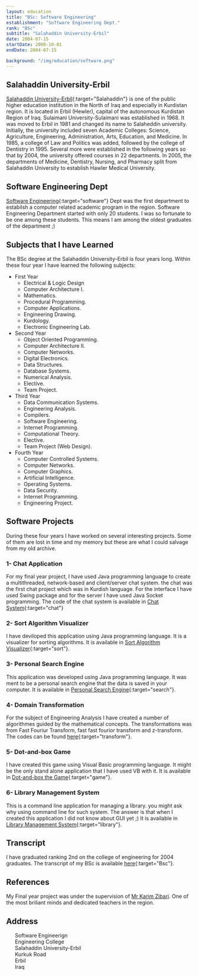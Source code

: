 ```yaml
---
layout: education
title: "BSc: Software Engineering"
establishment: "Software Engineering Dept."
rank: "BSc"
subtitle: "Salahaddin University-Erbil"
date: 2004-07-15
startDate: 2000-10-01
endDate: 2004-07-15

background: "/img/education/software.png"
---
```


## Salahaddin University-Erbil

[Salahaddin University-Erbil](http://su.edu.krd/){:target="Salahaddin"} is one of the public higher education institution in the North of Iraq and especially in Kurdistan region. It is located in Erbil (Hewler), capital of the autonomous Kurdistan Region of Iraq. Sulaimani University-Sulaimani was established in 1968. It was moved to Erbil in 1981 and changed its name to Salaheddin university. Initially, the university included seven Academic Colleges: Science, Agriculture, Engineering, Administration, Arts, Education, and Medicine. In 1985, a college of Law and Politics was added, followed by the college of Dentistry in 1995. Several more were established in the following years so that by 2004, the university offered courses in 22 departments. In 2005, the departments of Medicine, Dentistry, Nursing, and Pharmacy split from Salahaddin University to establish Hawler Medical University.

## Software Engineering Dept

[Software Engineering](http://colleges.su.edu.krd/engineering/software-and-informatics-engineering-college/){:target="software"} Dept was the first department to estabilsh a computer related academic program in the region. Software Engineering Department started with only 20 students. I was so fortunate to be one among these students. This means I am among the oldest graduates of the department ;)

## Subjects that I have Learned

The BSc degree at the Salahaddin University-Erbil is four years long. Within these four year I have learned the following subjects:

- First Year
  - Electrical & Logic Design
  - Computer Architecture I.
  - Mathematics.
  - Procedural Programming.
  - Computer Applications.
  - Engineering Drawing.
  - Kurdology.
  - Electronic Engineering Lab.
- Second Year
  - Object Oriented Programming.
  - Computer Architecture II.
  - Computer Networks.
  - Digital Electronics.
  - Data Structures.
  - Database Systems.
  - Numerical Analysis.
  - Elective.
  - Team Project.
- Third Year
  - Data Communication Systems.
  - Engineering Analysis.
  - Compilers.
  - Software Engineering.
  - Internet Programming.
  - Computational Theory.
  - Elective.
  - Team Project (Web Design).
- Fourth Year
  - Computer Controlled Systems.
  - Computer Networks.
  - Computer Graphics.
  - Artificial Intelligence.
  - Operating Systems.
  - Data Security.
  - Internet Programming.
  - Engineering Project.

## Software Projects

During these four years I have worked on several interesting projects. Some of them are lost in time and my memory but these are what I could salvage from my old archive.

### 1- Chat Application

For my final year project, I have used Java programming language to create a multithreaded, network-based and client/server chat system. the chat was the first chat project which was in Kurdish language. For the interface I have used Swing package and for the server I have used Java Socket programming. The code of the chat system is available in [Chat System](https://github.com/polla-fattah/Chat-Application){:target="chat"}

### 2- Sort Algorithm Visualizer

I have deviloped this application using Java programming language. It is a visualizer for sorting algorithms. It is available in [Sort Algorithm Visualizer](https://github.com/polla-fattah/VisualiseSorting){:target="sort"}.

### 3- Personal Search Engine

This application was developed using Java programming language. It was ment to be a personal search engine that the data is saved in your computer. It is available in [Personal Search Engine](https://github.com/polla-fattah/SearchEngine){:target="search"}.

### 4- Domain Transformation

For the subject of Engineering Analysis I have created a number of algorithmes guided by the mathematical concepts. The transformations was from Fast Fouriur Transform, fast fast fourior transform and z-transform. The codes can be found [here](https://github.com/polla-fattah/Collection-of-transformations){:target="transform"}.

### 5- Dot-and-box Game

I have created this game using Visual Basic programming language. It might be the only stand alone application that I have used VB with it. It is available in [Dot-and-box the Game](https://github.com/polla-fattah/Dot-and-Box-The-Game){:target="game"}.

### 6- Library Management System

This is a command line application for managing a library. you might ask why using command line for such system. The answer is that when I created this application I did not know about GUI yet ;) It is available in [Library Management System](https://github.com/polla-fattah/Library){:target="library"}.

## Transcript

I have graduated ranking 2nd on the college of engineering for 2004 graduates. The transcript of my BSc is available [here](/img/education/Bsc.pdf){:target="Bsc"}.

## References

My Final year project was under the supervision of [Mr Karim Zibari](mailto:kzibari@yahoo.com). One of the most briliant minds and dedicated teachers in the region.

## Address

  <div class="address">
    <a style="text-decoration:none;" target="maplocation" href="https://goo.gl/maps/gG4grzZZjPMcqU4Q6">
    <ul>
      <li style="list-style: none;">
          <i class="fas fa-map-marker"></i>
          <span class="address-lable">Software&nbsp;Engineerign</span>
      </li>
      <li style="list-style: none;">
          <i class="fas fa-university"></i>
          <span class="address-lable">Engineering&nbsp;College</span>
      </li>
      <li style="list-style: none;">
          <i class="fas fa-university"></i>
          <span class="address-lable">Salahaddin&nbsp;University-Erbil</span>
      </li>
      <li style="list-style: none;">
          <i class="fas fa-road"></i>
          <span class="address-lable">Kurkuk&nbsp;Road</span>
      </li>
      <li style="list-style: none;">
          <i class="fas fa-city"></i>
          <span class="address-lable">Erbil</span>
      </li>
      <li style="list-style: none;">
          <i class="fas fa-map"></i>
          <span class="address-lable">Iraq</span>
      </li>
    </ul>
  </a>
</div>
